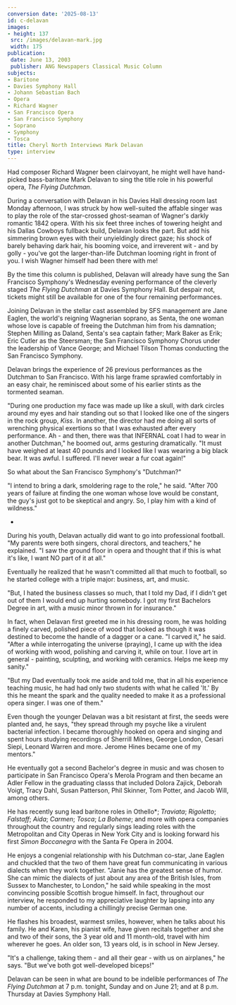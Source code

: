 ```yaml
---
conversion date: '2025-08-13'
id: c-delavan
images:
- height: 137
 src: /images/delavan-mark.jpg
 width: 175
publication:
 date: June 13, 2003
 publisher: ANG Newspapers Classical Music Column
subjects:
- Baritone
- Davies Symphony Hall
- Johann Sebastian Bach
- Opera
- Richard Wagner
- San Francisco Opera
- San Francisco Symphony
- Soprano
- Symphony
- Tosca
title: Cheryl North Interviews Mark Delavan
type: interview
---
```




Had composer Richard Wagner been clairvoyant, he might well have hand-picked bass-baritone Mark Delavan to sing the title role in his powerful opera, *The Flying Dutchman*.

During a conversation with Delavan in his Davies Hall dressing room last Monday afternoon, I was struck by how well-suited the affable singer was to play the role of the star-crossed ghost-seaman of Wagner's darkly romantic 1842 opera. With his six feet three inches of towering height and his Dallas Cowboys fullback build, Delavan looks the part. But add his simmering brown eyes with their unyieldingly direct gaze; his shock of barely behaving dark hair, his booming voice, and irreverent wit - and by golly - you've got the larger-than-life Dutchman looming right in front of you. I wish Wagner himself had been there with me!

By the time this column is published, Delavan will already have sung the San Francisco Symphony's Wednesday evening performance of the cleverly staged *The Flying Dutchman* at Davies Symphony Hall. But despair not, tickets might still be available for one of the four remaining performances.

Joining Delavan in the stellar cast assembled by SFS management are Jane Eaglen, the world's reigning Wagnerian soprano, as Senta, the one woman whose love is capable of freeing the Dutchman him from his damnation; Stephen Milling as Daland, Senta's sea captain father; Mark Baker as Erik; Eric Cutler as the Steersman; the San Francisco Symphony Chorus under the leadership of Vance George; and Michael Tilson Thomas conducting the San Francisco Symphony.

Delavan brings the experience of 26 previous performances as the Dutchman to San Francisco. With his large frame sprawled comfortably in an easy chair, he reminisced about some of his earlier stints as the tormented seaman.

"During one production my face was made up like a skull, with dark circles around my eyes and hair standing out so that I looked like one of the singers in the rock group, *Kiss*. In another, the director had me doing all sorts of wrenching physical exertions so that I was exhausted after every performance. Ah - and then, there was that INFERNAL coat I had to wear in another Dutchman," he boomed out, arms gesturing dramatically. "It must have weighed at least 40 pounds and I looked like I was wearing a big black bear. It was awful. I suffered. I'll never wear a fur coat again!"

So what about the San Francisco Symphony's "Dutchman?"

"I intend to bring a dark, smoldering rage to the role," he said. "After 700 years of failure at finding the one woman whose love would be constant, the guy's just got to be skeptical and angry. So, I play him with a kind of wildness."

*

During his youth, Delavan actually did want to go into professional football. "My parents were both singers, choral directors, and teachers," he explained. "I saw the ground floor in opera and thought that if this is what it's like, I want NO part of it at all."

Eventually he realized that he wasn't committed all that much to football, so he started college with a triple major: business, art, and music.

"But, I hated the business classes so much, that I told my Dad, if I didn't get out of them I would end up hurting somebody. I got my first Bachelors Degree in art, with a music minor thrown in for insurance."

In fact, when Delavan first greeted me in his dressing room, he was holding a finely carved, polished piece of wood that looked as though it was destined to become the handle of a dagger or a cane. "I carved it," he said. "After a while interrogating the universe (praying), I came up with the idea of working with wood, polishing and carving it, while on tour. I love art in general - painting, sculpting, and working with ceramics. Helps me keep my sanity."

"But my Dad eventually took me aside and told me, that in all his experience teaching music, he had had only two students with what he called 'It.' By this he meant the spark and the quality needed to make it as a professional opera singer. I was one of them."

Even though the younger Delavan was a bit resistant at first, the seeds were planted and, he says, "they spread through my psyche like a virulent bacterial infection. I became thoroughly hooked on opera and singing and spent hours studying recordings of Sherrill Milnes, George London, Cesari Siepi, Leonard Warren and more. Jerome Hines became one of my mentors."

He eventually got a second Bachelor's degree in music and was chosen to participate in San Francisco Opera's Merola Program and then became an Adler Fellow in the graduating classs that included Dolora Zajick, Deborah Voigt, Tracy Dahl, Susan Patterson, Phil Skinner, Tom Potter, and Jacob Will, among others.

He has recently sung lead baritone roles in Othello*; *Traviata*; *Rigoletto*; *Falstaff*; *Aida*; *Carmen*; *Tosca*; *La Boheme*; and more with opera companies throughout the country and regularly sings leading roles with the Metropolitan and City Operas in New York City and is looking forward his first *Simon Boccanegra* with the Santa Fe Opera in 2004.

He enjoys a congenial relationship with his Dutchman co-star, Jane Eaglen and chuckled that the two of them have great fun communicating in various dialects when they work together. "Janie has the greatest sense of humor. She can mimic the dialects of just about any area of the British Isles, from Sussex to Manchester, to London," he said while speaking in the most convincing possible Scottish brogue himself. In fact, throughout our interview, he responded to my appreciative laughter by lapsing into any number of accents, including a chillingly precise German one.

He flashes his broadest, warmest smiles, however, when he talks about his family. He and Karen, his pianist wife, have given recitals together and she and two of their sons, the 3 year old and 11 month-old, travel with him wherever he goes. An older son, 13 years old, is in school in New Jersey.

"It's a challenge, taking them - and all their gear - with us on airplanes," he says. "But we've both got well-developed biceps!"

Delavan can be seen in what are bound to be indelible performances of *The Flying Dutchman* at 7 p.m. tonight, Sunday and on June 21; and at 8 p.m. Thursday at Davies Symphony Hall.


